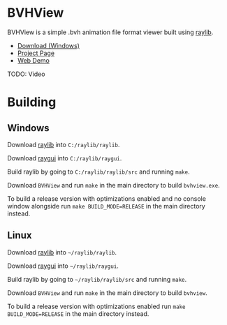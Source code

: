 # BVHView

BVHView is a simple .bvh animation file format viewer built using [raylib](https://www.raylib.com/).

* [Download (Windows)](https://theorangeduck.com/media/uploads/BVHView/bvhview.zip)
* [Project Page](https://theorangeduck.com/page/bvhview)
* [Web Demo](https://theorangeduck.com/media/uploads/BVHView/bvhview.html)

TODO: Video

# Building

## Windows

Download [raylib](https://github.com/raysan5/raylib) into `C:/raylib/raylib`.

Download [raygui](https://github.com/raysan5/raygui) into `C:/raylib/raygui`.

Build raylib by going to `C:/raylib/raylib/src` and running `make`.

Download `BVHView` and run `make` in the main directory to build `bvhview.exe`.

To build a release version with optimizations enabled and no console window alongside run `make BUILD_MODE=RELEASE` in the main directory instead.

## Linux

Download [raylib](https://github.com/raysan5/raylib) into `~/raylib/raylib`.

Download [raygui](https://github.com/raysan5/raygui) into `~/raylib/raygui`.

Build raylib by going to `~/raylib/raylib/src` and running `make`.

Download `BVHView` and run `make` in the main directory to build `bvhview`.

To build a release version with optimizations enabled run `make BUILD_MODE=RELEASE` in the main directory instead.

